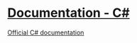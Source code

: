 # [Documentation - C#](https://github.com/dariuszbensch/documentation-csharp/wiki)
[Official C# documentation](https://docs.microsoft.com/en-us/dotnet/csharp/)
